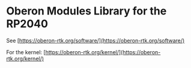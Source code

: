 # Oberon Modules Library for the RP2040

See [https://oberon-rtk.org/software/](https://oberon-rtk.org/software/)

For the kernel: [https://oberon-rtk.org/kernel/](https://oberon-rtk.org/kernel/)